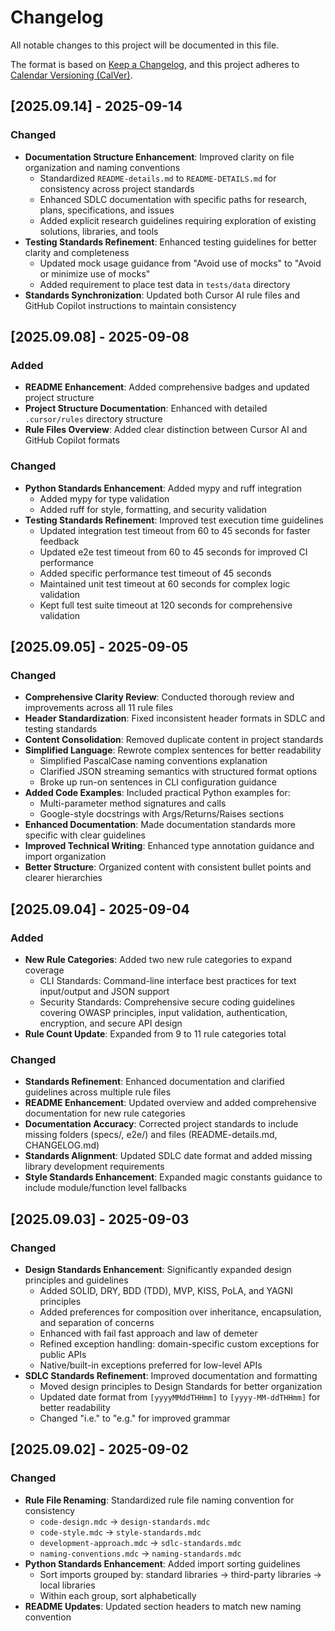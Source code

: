 # Changelog

All notable changes to this project will be documented in this file.

The format is based on [Keep a Changelog](https://keepachangelog.com/en/1.0.0/),
and this project adheres to [Calendar Versioning (CalVer)](https://calver.org/).

## [2025.09.14] - 2025-09-14

### Changed
- **Documentation Structure Enhancement**: Improved clarity on file organization and naming conventions
  - Standardized `README-details.md` to `README-DETAILS.md` for consistency across project standards
  - Enhanced SDLC documentation with specific paths for research, plans, specifications, and issues
  - Added explicit research guidelines requiring exploration of existing solutions, libraries, and tools
- **Testing Standards Refinement**: Enhanced testing guidelines for better clarity and completeness
  - Updated mock usage guidance from "Avoid use of mocks" to "Avoid or minimize use of mocks"
  - Added requirement to place test data in `tests/data` directory
- **Standards Synchronization**: Updated both Cursor AI rule files and GitHub Copilot instructions to maintain consistency

## [2025.09.08] - 2025-09-08

### Added
- **README Enhancement**: Added comprehensive badges and updated project structure
- **Project Structure Documentation**: Enhanced with detailed `.cursor/rules` directory structure
- **Rule Files Overview**: Added clear distinction between Cursor AI and GitHub Copilot formats

### Changed
- **Python Standards Enhancement**: Added mypy and ruff integration
  - Added mypy for type validation
  - Added ruff for style, formatting, and security validation
- **Testing Standards Refinement**: Improved test execution time guidelines
  - Updated integration test timeout from 60 to 45 seconds for faster feedback
  - Updated e2e test timeout from 60 to 45 seconds for improved CI performance
  - Added specific performance test timeout of 45 seconds
  - Maintained unit test timeout at 60 seconds for complex logic validation
  - Kept full test suite timeout at 120 seconds for comprehensive validation

## [2025.09.05] - 2025-09-05

### Changed
- **Comprehensive Clarity Review**: Conducted thorough review and improvements across all 11 rule files
- **Header Standardization**: Fixed inconsistent header formats in SDLC and testing standards
- **Content Consolidation**: Removed duplicate content in project standards
- **Simplified Language**: Rewrote complex sentences for better readability
  - Simplified PascalCase naming conventions explanation
  - Clarified JSON streaming semantics with structured format options
  - Broke up run-on sentences in CLI configuration guidance
- **Added Code Examples**: Included practical Python examples for:
  - Multi-parameter method signatures and calls
  - Google-style docstrings with Args/Returns/Raises sections
- **Enhanced Documentation**: Made documentation standards more specific with clear guidelines
- **Improved Technical Writing**: Enhanced type annotation guidance and import organization
- **Better Structure**: Organized content with consistent bullet points and clearer hierarchies

## [2025.09.04] - 2025-09-04

### Added
- **New Rule Categories**: Added two new rule categories to expand coverage
  - CLI Standards: Command-line interface best practices for text input/output and JSON support
  - Security Standards: Comprehensive secure coding guidelines covering OWASP principles, input validation, authentication, encryption, and secure API design
- **Rule Count Update**: Expanded from 9 to 11 rule categories total

### Changed
- **Standards Refinement**: Enhanced documentation and clarified guidelines across multiple rule files
- **README Enhancement**: Updated overview and added comprehensive documentation for new rule categories
- **Documentation Accuracy**: Corrected project standards to include missing folders (specs/, e2e/) and files (README-details.md, CHANGELOG.md)
- **Standards Alignment**: Updated SDLC date format and added missing library development requirements
- **Style Standards Enhancement**: Expanded magic constants guidance to include module/function level fallbacks

## [2025.09.03] - 2025-09-03

### Changed
- **Design Standards Enhancement**: Significantly expanded design principles and guidelines
  - Added SOLID, DRY, BDD (TDD), MVP, KISS, PoLA, and YAGNI principles
  - Added preferences for composition over inheritance, encapsulation, and separation of concerns
  - Enhanced with fail fast approach and law of demeter
  - Refined exception handling: domain-specific custom exceptions for public APIs
  - Native/built-in exceptions preferred for low-level APIs
- **SDLC Standards Refinement**: Improved documentation and formatting
  - Moved design principles to Design Standards for better organization
  - Updated date format from `[yyyyMMddTHHmm]` to `[yyyy-MM-ddTHHmm]` for better readability
  - Changed "i.e." to "e.g." for improved grammar

## [2025.09.02] - 2025-09-02

### Changed
- **Rule File Renaming**: Standardized rule file naming convention for consistency
  - `code-design.mdc` → `design-standards.mdc`
  - `code-style.mdc` → `style-standards.mdc`
  - `development-approach.mdc` → `sdlc-standards.mdc`
  - `naming-conventions.mdc` → `naming-standards.mdc`
- **Python Standards Enhancement**: Added import sorting guidelines
  - Sort imports grouped by: standard libraries → third-party libraries → local libraries
  - Within each group, sort alphabetically
- **README Updates**: Updated section headers to match new naming convention
